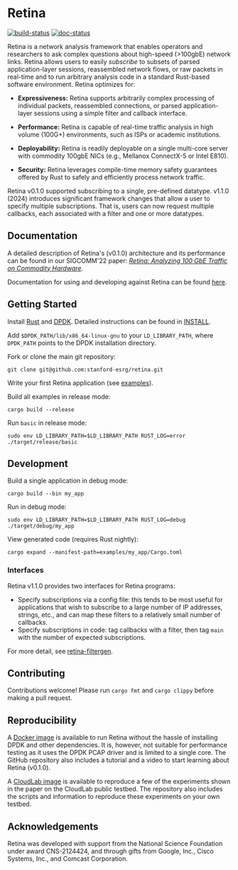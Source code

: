 # Retina

[![build-status](https://github.com/stanford-esrg/retina/actions/workflows/ci.yml/badge.svg)](https://github.com/stanford-esrg/retina/actions)
[![doc-status](https://github.com/stanford-esrg/retina/actions/workflows/rustdoc.yml/badge.svg)](https://stanford-esrg.github.io/retina/retina_core)

Retina is a network analysis framework that enables operators and researchers to ask complex questions about high-speed (>100gbE) network links. Retina allows users to easily *subscribe* to subsets of parsed application-layer sessions, reassembled network flows, or raw packets in real-time and to run arbitrary analysis code in a standard Rust-based software environment. Retina optimizes for:

- **Expressiveness:** Retina supports arbitrarily complex processing of
  individual packets, reassembled connections, or parsed application-layer
  sessions using a simple filter and callback interface.

- **Performance:** Retina is capable of real-time traffic analysis in high
  volume (100G+) environments, such as ISPs or academic institutions.

- **Deployability:** Retina is readily deployable on a single multi-core server
  with commodity 100gbE NICs (e.g., Mellanox ConnectX-5 or Intel E810).

- **Security:** Retina leverages compile-time memory safety guarantees offered
  by Rust to safely and efficiently process network traffic.

Retina v0.1.0 supported subscribing to a single, pre-defined datatype. v1.1.0 (2024) introduces significant framework changes that allow a user to specify multiple subscriptions. That is, users can now request multiple callbacks, each associated with a filter and one or more datatypes.

## Documentation

A detailed description of Retina's (v0.1.0) architecture and its performance can be
found in our SIGCOMM'22 paper: *[Retina: Analyzing 100 GbE Traffic on Commodity
Hardware](https://thegwan.github.io/files/retina.pdf)*.

Documentation for using and developing against Retina can be found
[here](https://stanford-esrg.github.io/retina/retina_core/).


## Getting Started

Install [Rust](https://www.rust-lang.org/tools/install) and
[DPDK](http://core.dpdk.org/download/). Detailed instructions can be found in
[INSTALL](INSTALL.md).

Add `$DPDK_PATH/lib/x86_64-linux-gnu` to your `LD_LIBRARY_PATH`, where `DPDK_PATH` points to the DPDK installation directory.

Fork or clone the main git repository:

`git clone git@github.com:stanford-esrg/retina.git`

Write your first Retina application (see [examples](https://github.com/stanford-esrg/retina/tree/main/examples)).

Build all examples in release mode:

`cargo build --release`

Run `basic` in release mode:

`sudo env LD_LIBRARY_PATH=$LD_LIBRARY_PATH RUST_LOG=error ./target/release/basic`

## Development

Build a single application in debug mode:

`cargo build --bin my_app`

Run in debug mode:

`sudo env LD_LIBRARY_PATH=$LD_LIBRARY_PATH RUST_LOG=debug ./target/debug/my_app`

View generated code (requires Rust nightly):

`cargo expand --manifest-path=examples/my_app/Cargo.toml`

### Interfaces

Retina v1.1.0 provides two interfaces for Retina programs:
* Specify subscriptions via a config file: this tends to be most useful
  for applications that wish to subscribe to a large number of IP addresses,
  strings, etc., and can map these filters to a relatively small number of
  callbacks.
* Specify subscriptions in code: tag callbacks with a filter, then tag
  `main` with the number of expected subscriptions.

For more detail, see [retina-filtergen](https://stanford-esrg.github.io/retina/retina_filtergen/).

## Contributing

Contributions welcome! Please run `cargo fmt` and `cargo clippy` before making a pull request.

## Reproducibility

A [Docker image](https://github.com/tbarbette/retina-docker) is available to run Retina without the hassle of installing DPDK and other dependencies. It is, however, not suitable for performance testing as it uses the DPDK PCAP driver and is limited to a single core. The GitHub repository also includes a tutorial and a video to start learning about Retina (v0.1.0).

A [CloudLab image](https://github.com/tbarbette/retina-expe) is available to reproduce a few of the experiments shown in the paper on the CloudLab public testbed. The repository also includes the scripts and information to reproduce these experiments on your own testbed.

## Acknowledgements

Retina was developed with support from the National Science Foundation under
award CNS-2124424, and through gifts from Google, Inc., Cisco Systems, Inc.,
and Comcast Corporation.

